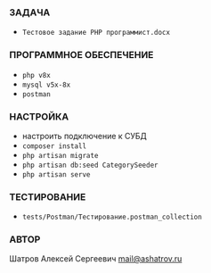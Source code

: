 ### ЗАДАЧА
* `Тестовое задание PHP программист.docx`

### ПРОГРАММНОЕ ОБЕСПЕЧЕНИЕ
* `php v8x`
* `mysql v5x-8x`
* `postman`

### НАСТРОЙКА
* настроить подключение к СУБД
* `composer install`
* `php artisan migrate`
* `php artisan db:seed CategorySeeder`
* `php artisan serve`

### ТЕСТИРОВАНИЕ
* `tests/Postman/Тестирование.postman_collection`

### АВТОР
Шатров Алексей Сергеевич <mail@ashatrov.ru>